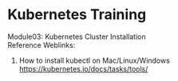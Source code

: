 # Kubernetes Training

Module03: Kubernetes Cluster Installation \
Reference Weblinks:  

1) How to install kubectl on Mac/Linux/Windows
<https://kubernetes.io/docs/tasks/tools/>
